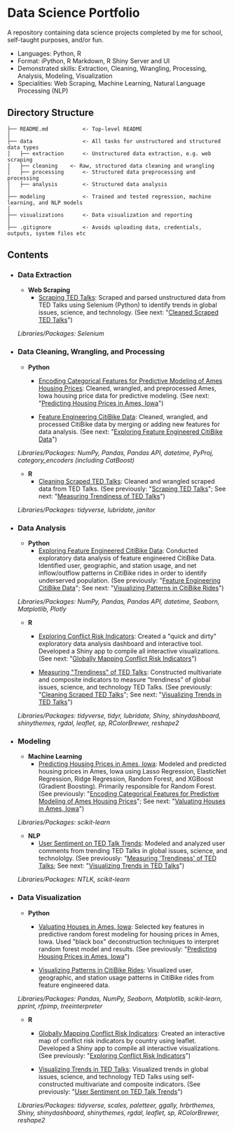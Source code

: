 # Data Science Portfolio
A repository containing data science projects completed by me for school, self-taught purposes, and/or fun.

* Languages: Python, R
* Format: iPython, R Markdown, R Shiny Server and UI
* Demonstrated skills: Extraction, Cleaning, Wrangling, Processing, Analysis, Modeling, Visualization
* Specialities: Web Scraping, Machine Learning, Natural Language Processing (NLP)

## Directory Structure
```
├── README.md           <- Top-level README
│
├── data                <- All tasks for unstructured and structured data types
│   ├── extraction      <- Unstructured data extraction, e.g. web scraping
│   ├── cleaning 	<- Raw, structured data cleaning and wrangling
│   ├── processing    	<- Structured data preprocessing and processing
│   ├── analysis    	<- Structured data analysis
│
├── modeling           	<- Trained and tested regression, machine learning, and NLP models
│
├── visualizations      <- Data visualization and reporting
│                                           
├── .gitignore          <- Avoids uploading data, credentials, outputs, system files etc
```

## Contents
- ### Data Extraction
	- __Web Scraping__
		- [Scraping TED Talks](): Scraped and parsed unstructured data from TED Talks using Selenium (Python) to identify trends in global issues, science, and technology. (See next: "[Cleaned Scraped TED Talks]()")
		
	_Libraries/Packages: Selenium_ 
	
- ### Data Cleaning, Wrangling, and Processing
	- __Python__
		- [Encoding Categorical Features for Predictive Modeling of Ames Housing Prices](): Cleaned, wrangled, and preprocessed Ames, Iowa housing price data for predictive modeling. (See next: "[Predicting Housing Prices in Ames, Iowa]()")
		
		- [Feature Engineering CitiBike Data](): Cleaned, wrangled, and processed CitiBike data by merging or adding new features for data analysis. (See next: "[Exploring Feature Engineered CitiBike Data]()")
		
	_Libraries/Packages: NumPy, Pandas, Pandas API, datetime, PyProj, category_encoders (including CatBoost)_ 

	- __R__ 
		- [Cleaning Scraped TED Talks](): Cleaned and wrangled scraped data from TED Talks. (See previously: "[Scraping TED Talks]()"; See next: "[Measuring Trendiness of TED Talks]()")
		
	_Libraries/Packages: tidyverse, lubridate, janitor_ 		

- ### Data Analysis
	- __Python__
		- [Exploring Feature Engineered CitiBike Data](): Conducted exploratory data analysis of feature engineered CitiBike Data. Identified user, geographic, and station usage, and net inflow/outflow patterns in CitiBike rides in order to identify underserved population. (See previously: "[Feature Engineering CitiBike Data]()"; See next: "[Visualizing Patterns in CitiBike Rides]()")
		
	_Libraries/Packages: NumPy, Pandas, Pandas API, datetime, Seaborn, Matplotlib, Plotly_ 

	- __R__ 
		- [Exploring Conflict Risk Indicators](): Created a "quick and dirty" exploratory data analysis dashboard and interactive tool. Developed a Shiny app to compile all interactive visualizations. (See next: "[Globally Mapping Conflict Risk Indicators]()")
	
		- [Measuring "Trendiness" of TED Talks](): Constructed multivariate and composite indicators to measure “trendiness” of global issues, science, and technology TED Talks. (See previously: "[Cleaning Scraped TED Talks]()"; See next: "[Visualizing Trends in TED Talks]()")
	
	_Libraries/Packages: tidyverse, tidyr, lubridate, Shiny, shinydashboard, shinythemes, rgdal, leaflet, sp, RColorBrewer, reshape2_  

- ### Modeling
	- __Machine Learning__
		- [Predicting Housing Prices in Ames, Iowa](): Modeled and predicted housing prices in Ames, Iowa using Lasso Regression, ElasticNet Regression, Ridge Regression, Random Forest, and XGBoost (Gradient Boosting). Primarily responsible for Random Forest. (See previously: "[Encoding Categorical Features for Predictive Modeling of Ames Housing Prices]()"; See next: "[Valuating Houses in Ames, Iowa]()")
		
	 _Libraries/Packages: scikit-learn_ 
	
	- __NLP__
		- [User Sentiment on TED Talk Trends](): Modeled and analyzed user comments from trending TED Talks in global issues, science, and technololgy. (See previously: "[Measuring 'Trendiness' of TED Talks](); See next: "[Visualizing Trends in TED Talks]()")
		
	 _Libraries/Packages: NTLK, scikit-learn_ 

- ### Data Visualization
	- __Python__
		- [Valuating Houses in Ames, Iowa](): Selected key features in predictive random forest modeling for housing prices in Ames, Iowa. Used "black box" deconstruction techniques to interpret random forest model and results. (See previously: "[Predicting Housing Prices in Ames, Iowa]()")
	
		- [Visualizing Patterns in CitiBike Rides](): Visualized user, geographic, and station usage patterns in CitiBike rides from feature engineered data. 
		
	_Libraries/Packages: Pandas, NumPy, Seaborn, Matplotlib, scikit-learn, pprint, rfpimp, treeinterpreter_ 

	- __R__ 
		- [Globally Mapping Conflict Risk Indicators](): Created an interactive map of conflict risk indicators by country using leaflet. Developed a Shiny app to compile all interactive visualizations. (See previously: "[Exploring Conflict Risk Indicators]()")
		
		- [Visualizing Trends in TED Talks](): Visualized trends in global issues, science, and technology TED Talks using self-constructed multivariate and composite indicators. (See previously: "[User Sentiment on TED Talk Trends]()")
		
  	_Libraries/Packages: tidyverse, scales, paletteer, ggally, hrbrthemes, Shiny, shinydashboard, shinythemes, rgdal, leaflet, sp, RColorBrewer, reshape2_ 
